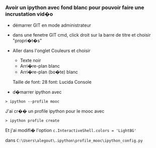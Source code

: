 ### Avoir un ipython avec fond blanc pour pouvoir faire une incrustation vid�o ###

* démarrer GIT en mode administrateur
* dans une fenetre GIT cmd, click droit sur la barre de titre et choisir "propri�t�s"
* Aller dans l'onglet Couleurs et choisir
   * Texte noir
   * Arri�re-plan blanc
   * Arri�re-plan (bo�te) blanc
   
   Taille de font: 28
   font: Lucida Console
   

* d�marrer ipython avec 
```
> ipython --profile mooc
```

J'ai cr�� un profile ipython pour le mooc avec
```
> ipython profile create
```

Et j'ai modifi� l'option `c.InteractiveShell.colors = 'LightBG'`

dans 
`C:\Users\alegout\.ipython\profile_mooc\ipython_config.py `
